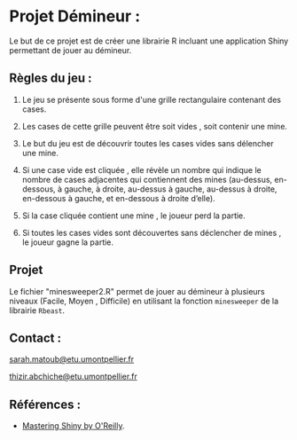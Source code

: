 # Projet Démineur :

Le but de ce projet est de créer une librairie R incluant une application Shiny permettant de jouer au démineur.

## Règles du jeu :

1. Le jeu se présente sous forme d'une grille rectangulaire contenant des cases.

2. Les cases de cette grille peuvent être soit vides , soit contenir une mine.

3. Le but du jeu est de découvrir toutes les cases vides sans délencher une mine.

4. Si une case vide est cliquée , elle révèle un nombre qui indique le nombre de cases adjacentes qui contiennent des mines (au-dessus,
en-dessous, à gauche, à droite, au-dessus à gauche, au-dessus à droite, en-dessous à gauche,
et en-dessous à droite d’elle).

5. Si la case cliquée contient une mine , le joueur perd la partie.

6. Si toutes les cases vides sont découvertes sans déclencher de mines , le joueur gagne la partie.

## Projet

Le fichier "minesweeper2.R" permet de jouer au démineur à plusieurs niveaux (Facile, Moyen , Difficile) en utilisant la fonction `minesweeper` de la librairie `Rbeast`.


## Contact :

sarah.matoub@etu.umontpellier.fr

thizir.abchiche@etu.umontpellier.fr

## Références :

- [Mastering Shiny by O'Reilly](https://mastering-shiny.org/).

